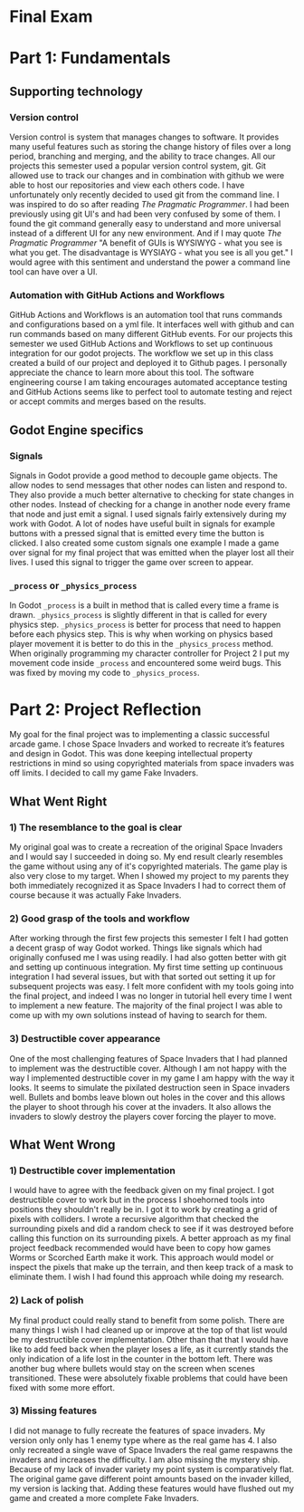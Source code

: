 # Final Exam

# Part 1: Fundamentals

## Supporting technology

### Version control

Version control is system that manages changes to software. It provides many useful features such as storing the change history of files over a long period, branching and merging, and the ability to trace changes. All our projects this semester used a popular version control system, git. Git allowed use to track our changes and in combination with github we were able to host our repositories and view each others code. I have unfortunately only recently decided to used git from the command line. I was inspired to do so after reading *The Pragmatic Programmer*. I had been previously using git UI's and had been very confused by some of them. I found the git command generally easy to understand and more universal instead of a different UI for any new environment. And if I may quote *The Pragmatic Programmer* "A benefit of GUIs is WYSIWYG - what you see is what you get. The disadvantage is WYSIAYG - what you see is all you get." I would agree with this sentiment and understand the power a command line tool can have over a UI.

### Automation with GitHub Actions and Workflows

GitHub Actions and Workflows is an automation tool that runs commands and configurations based on a yml file. It interfaces well with github and can run commands based on many different GitHub events. For our projects this semester we used GitHub Actions and Workflows to set up continuous integration for our godot projects. The workflow we set up in this class created a build of our project and deployed it to Github pages. I personally appreciate the chance to learn more about this tool. The software engineering course I am taking encourages automated acceptance testing and GitHub Actions seems like to perfect tool to automate testing and reject or accept commits and merges based on the results.

## Godot Engine specifics

### Signals

Signals in Godot provide a good method to decouple game objects. The allow nodes to send messages that other nodes can listen and respond to. They also provide a much better alternative to checking for state changes in other nodes. Instead of checking for a change in another node every frame that node and just emit a signal. I used signals fairly extensively during my work with Godot. A lot of nodes have useful built in signals for example buttons with a pressed signal that is emitted every time the button is clicked. I also created some custom signals one example I made a game over signal for my final project that was emitted when the player lost all their lives. I used this signal to trigger the game over screen to appear.

### `_process` or `_physics_process`

In Godot `_process` is a built in method that is called every time a frame is drawn. `_physics_process` is slightly different in that is called for every physics step. `_physics_process` is better for process that need to happen before each physics step. This is why when working on physics based player movement it is better to do this in the `_physics_process` method. When originally programming my character controller for Project 2 I put my movement code inside `_process` and encountered some weird bugs. This was fixed by moving my code to `_physics_process`.

# Part 2: Project Reflection

My goal for the final project was to implementing a classic successful arcade game. I chose Space Invaders and worked to recreate it’s features and design in Godot. This was done keeping intellectual property restrictions in mind so using copyrighted materials from space invaders was off limits. I decided to call my game Fake Invaders.

## What Went Right

### 1) The resemblance to the goal is clear

My original goal was to create a recreation of the original Space Invaders and I would say I succeeded in doing so. My end result clearly resembles the game without using any of it's copyrighted materials. The game play is also very close to my target. When I showed my project to my parents they both immediately recognized it as Space Invaders I had to correct them of course because it was actually Fake Invaders. 

### 2) Good grasp of the tools and workflow

After working through the first few projects this semester I felt I had gotten a decent grasp of way Godot worked. Things like signals which had originally confused me I was using readily. I had also gotten better with git and setting up continuous integration. My first time setting up continuous integration I had several issues, but with that sorted out setting it up for subsequent projects was easy. I felt more confident with my tools going into the final project, and indeed I was no longer in tutorial hell every time I went to implement a new feature. The majority of the final project I was able to come up with my own solutions instead of having to search for them.

### 3) Destructible cover appearance

One of the most challenging features of Space Invaders that I had planned to implement was the destructible cover. Although I am not happy with the way I implemented destructible cover in my game I am happy with the way it looks. It seems to simulate the pixilated destruction seen in Space invaders well. Bullets and bombs leave blown out holes in the cover and this allows the player to shoot through his cover at the invaders. It also allows the invaders to slowly destroy the players cover forcing the player to move.

## What Went Wrong

### 1) Destructible cover implementation

I would have to agree with the feedback given on my final project. I got destructible cover to work but in the process I shoehorned tools into positions they shouldn't really be in. I got it to work by creating a grid of pixels with colliders. I wrote a recursive algorithm that checked the surrounding pixels and did a random check to see if it was destroyed before calling this function on its surrounding pixels. A better approach as my final project feedback recommended would have been to copy how games Worms or Scorched Earth make it work. This approach would  model or inspect the pixels that make up the terrain, and then keep track of a mask to eliminate them. I wish I had found this approach while doing my research.

### 2) Lack of polish

My final product could really stand to benefit from some polish. There are many things I wish I had cleaned up or improve at the top of that list would be my destructible cover implementation. Other than that that I would have like to add feed back when the player loses a life, as it currently stands the only indication of a life lost in the counter in the bottom left. There was another bug where bullets would stay on the screen when scenes transitioned. These were absolutely fixable problems that could have been fixed with some more effort.

### 3) Missing features

I did not manage to fully recreate the features of space invaders. My version only only has 1 enemy type where as the real game has 4. I also only recreated a single wave of Space Invaders the real game respawns the invaders and increases the difficulty. I am also missing the mystery ship. Because of my lack of invader variety my point system is comparatively flat. The original game gave different point amounts based on the invader killed, my version is lacking that. Adding these features would have flushed out my game and created a more complete Fake Invaders.